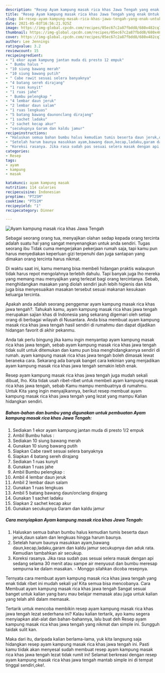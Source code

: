 ```yaml
---
description: "Resep Ayam kampung masak rica khas Jawa Tengah yang enak Untuk Jualan"
title: "Resep Ayam kampung masak rica khas Jawa Tengah yang enak Untuk Jualan"
slug: 84-resep-ayam-kampung-masak-rica-khas-jawa-tengah-yang-enak-untuk-jualan
date: 2021-05-03T16:56:21.925Z
image: https://img-global.cpcdn.com/recipes/05ec67c2a87fbdd8/680x482cq70/ayam-kampung-masak-rica-khas-jawa-tengah-foto-resep-utama.jpg
thumbnail: https://img-global.cpcdn.com/recipes/05ec67c2a87fbdd8/680x482cq70/ayam-kampung-masak-rica-khas-jawa-tengah-foto-resep-utama.jpg
cover: https://img-global.cpcdn.com/recipes/05ec67c2a87fbdd8/680x482cq70/ayam-kampung-masak-rica-khas-jawa-tengah-foto-resep-utama.jpg
author: Lee Jennings
ratingvalue: 3.2
reviewcount: 15
recipeingredient:
- "1 ekor ayam kampung jantan muda di presto 12 empuk"
- " Bumbu halus "
- "10 siung bawang merah"
- "10 siung bawang putih"
- " Cabe rawit sesuai selera banyaknya"
- "4 batang sereh dirajang"
- "1 ruas kunyit"
- "1 ruas jahe"
- " Bumbu pelengkap "
- "4 lembar daun jeruk"
- "2 lembar daun salam"
- "1 ruas lengkuas"
- "5 batang bawang daunonclang dirajang"
- "1 sachet ladaku"
- "2 sachet kecap akur"
- "secukupnya Garam dan kaldu jamur"
recipeinstructions:
- "Haluskan semua bahan bumbu halus kemudian tumis beserta daun jeruk,daun salam dan lengkuas hingga harum baunya."
- "Setelah harum baunya masukkan ayam,bawang daun,kecap,ladaku,garam dan kaldu jamur secukupnya dan aduk rata. Kemudian tambahkan air secukup."
- "Koreksi rasanya. Jika rasa sudah pas sesuai selera masak dengan api sedang selama 30 menit atau sampe air menyusut dan bumbu meresap sempurna ke dalam masakan. Monggo silahkan dicoba resepnya."
categories:
- Resep
tags:
- ayam
- kampung
- masak

katakunci: ayam kampung masak 
nutrition: 114 calories
recipecuisine: Indonesian
preptime: "PT25M"
cooktime: "PT51M"
recipeyield: "1"
recipecategory: Dinner

---
```



![Ayam kampung masak rica khas Jawa Tengah](https://img-global.cpcdn.com/recipes/05ec67c2a87fbdd8/680x482cq70/ayam-kampung-masak-rica-khas-jawa-tengah-foto-resep-utama.jpg)

Sebagai seorang orang tua, menyajikan olahan sedap kepada orang tercinta adalah suatu hal yang sangat menyenangkan untuk anda sendiri. Tugas seorang ibu Tidak cuma mengerjakan pekerjaan rumah saja, tapi kamu pun harus menyediakan keperluan gizi terpenuhi dan juga santapan yang dimakan orang tercinta harus nikmat.

Di waktu  saat ini, kamu memang bisa membeli hidangan praktis walaupun tidak harus repot mengolahnya terlebih dahulu. Tapi banyak juga lho mereka yang memang mau menyajikan yang terlezat bagi orang tercintanya. Sebab, menghidangkan masakan yang diolah sendiri jauh lebih higienis dan kita juga bisa menyesuaikan masakan tersebut sesuai makanan kesukaan keluarga tercinta. 



Apakah anda adalah seorang penggemar ayam kampung masak rica khas jawa tengah?. Tahukah kamu, ayam kampung masak rica khas jawa tengah merupakan sajian khas di Indonesia yang sekarang digemari oleh setiap orang di berbagai wilayah di Nusantara. Anda bisa membuat ayam kampung masak rica khas jawa tengah hasil sendiri di rumahmu dan dapat dijadikan hidangan favorit di akhir pekanmu.

Anda tak perlu bingung jika kamu ingin menyantap ayam kampung masak rica khas jawa tengah, sebab ayam kampung masak rica khas jawa tengah tidak sulit untuk ditemukan dan kamu pun bisa menghidangkannya sendiri di rumah. ayam kampung masak rica khas jawa tengah boleh dimasak lewat beraneka cara. Sekarang ada banyak banget cara kekinian yang menjadikan ayam kampung masak rica khas jawa tengah semakin lebih enak.

Resep ayam kampung masak rica khas jawa tengah juga mudah sekali dibuat, lho. Kita tidak usah ribet-ribet untuk membeli ayam kampung masak rica khas jawa tengah, sebab Kamu mampu membuatnya di rumahmu. Untuk Kita yang ingin menyajikannya, berikut resep membuat ayam kampung masak rica khas jawa tengah yang lezat yang mampu Kalian hidangkan sendiri.

<!--inarticleads1-->

##### Bahan-bahan dan bumbu yang digunakan untuk pembuatan Ayam kampung masak rica khas Jawa Tengah:

1. Sediakan 1 ekor ayam kampung jantan muda di presto 1/2 empuk
1. Ambil  Bumbu halus :
1. Sediakan 10 siung bawang merah
1. Gunakan 10 siung bawang putih
1. Siapkan  Cabe rawit sesuai selera banyaknya
1. Siapkan 4 batang sereh dirajang
1. Sediakan 1 ruas kunyit
1. Gunakan 1 ruas jahe
1. Ambil  Bumbu pelengkap :
1. Ambil 4 lembar daun jeruk
1. Ambil 2 lembar daun salam
1. Gunakan 1 ruas lengkuas
1. Ambil 5 batang bawang daun/onclang dirajang
1. Gunakan 1 sachet ladaku
1. Siapkan 2 sachet kecap akur
1. Gunakan secukupnya Garam dan kaldu jamur




<!--inarticleads2-->

##### Cara menyiapkan Ayam kampung masak rica khas Jawa Tengah:

1. Haluskan semua bahan bumbu halus kemudian tumis beserta daun jeruk,daun salam dan lengkuas hingga harum baunya.
1. Setelah harum baunya masukkan ayam,bawang daun,kecap,ladaku,garam dan kaldu jamur secukupnya dan aduk rata. Kemudian tambahkan air secukup.
1. Koreksi rasanya. Jika rasa sudah pas sesuai selera masak dengan api sedang selama 30 menit atau sampe air menyusut dan bumbu meresap sempurna ke dalam masakan. - Monggo silahkan dicoba resepnya.




Ternyata cara membuat ayam kampung masak rica khas jawa tengah yang enak tidak ribet ini mudah sekali ya! Kita semua bisa mencobanya. Cara Membuat ayam kampung masak rica khas jawa tengah Sangat sesuai banget untuk kalian yang baru mau belajar memasak atau juga untuk kalian yang telah ahli dalam memasak.

Tertarik untuk mencoba membikin resep ayam kampung masak rica khas jawa tengah lezat sederhana ini? Kalau kalian tertarik, ayo kamu segera menyiapkan alat-alat dan bahan-bahannya, lalu buat deh Resep ayam kampung masak rica khas jawa tengah yang nikmat dan simple ini. Sungguh taidak sulit kan. 

Maka dari itu, daripada kalian berlama-lama, yuk kita langsung saja hidangkan resep ayam kampung masak rica khas jawa tengah ini. Pasti kamu tiidak akan menyesal sudah membuat resep ayam kampung masak rica khas jawa tengah lezat tidak rumit ini! Selamat berkreasi dengan resep ayam kampung masak rica khas jawa tengah mantab simple ini di tempat tinggal sendiri,oke!.

